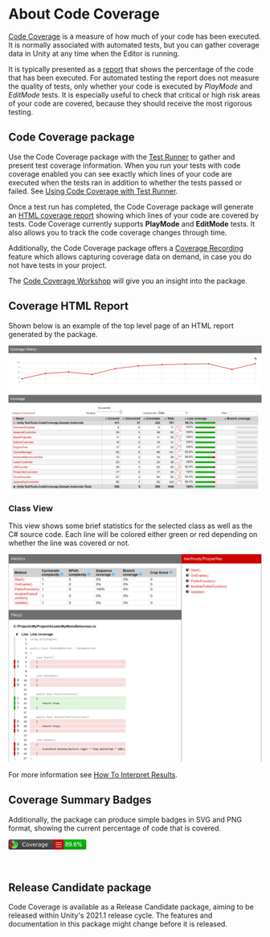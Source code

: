 # About Code Coverage

[Code Coverage](https://en.wikipedia.org/wiki/Code_coverage) is a measure of how much of your code has been executed. It is normally associated with automated tests, but you can gather coverage data in Unity at any time when the Editor is running.

It is typically presented as a [report](HowToInterpretResults.md) that shows the percentage of the code that has been executed. For automated testing the report does not measure the quality of tests, only whether your code is executed by *PlayMode* and *EditMode* tests. It is especially useful to check that critical or high risk areas of your code are covered, because they should receive the most rigorous testing.

## Code Coverage package

Use the Code Coverage package with the [Test Runner](CoverageTestRunner.md) to gather and present test coverage information. When you run your tests with code coverage enabled you can see exactly which lines of your code are executed when the tests ran in addition to whether the tests passed or failed. See [Using Code Coverage with Test Runner](CoverageTestRunner.md).

Once a test run has completed, the Code Coverage package will generate an [HTML coverage report](HowToInterpretResults.md) showing which lines of your code are covered by tests. Code Coverage currently supports  **PlayMode** and **EditMode** tests. It also allows you to track the code coverage changes through time.

Additionally, the Code Coverage package offers a [Coverage Recording](CoverageRecording.md) feature which allows capturing coverage data on demand, in case you do not have tests in your project.

The [Code Coverage Workshop](CodeCoverageWorkshop.md) will give you an insight into the package.

## Coverage HTML Report

Shown below is an example of the top level page of an HTML report generated by the package.

![HTML Report](images/report.png)

### Class View

This view shows some brief statistics for the selected class as well as the C# source code. Each line will be colored either green or red depending on whether the line was covered or not.

![HTML Report](images/report_code_html.png)

For more information see [How To Interpret Results](HowToInterpretResults.md).

## Coverage Summary Badges

Additionally, the package can produce simple badges in SVG and PNG format, showing the current percentage of code that is covered.

![Summary Badge](images/report_badge.png)

<br/>

## Release Candidate package
Code Coverage is available as a Release Candidate package, aiming to be released within Unity's 2021.1 release cycle. The features and documentation in this package might change before it is released.
